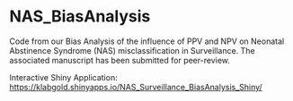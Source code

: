 # NAS_BiasAnalysis

Code from our Bias Analysis of the influence of PPV and NPV on Neonatal Abstinence Syndrome (NAS) misclassification in Surveillance. The associated manuscript has been submitted for peer-review.

Interactive Shiny Application: https://klabgold.shinyapps.io/NAS_Surveillance_BiasAnalysis_Shiny/
